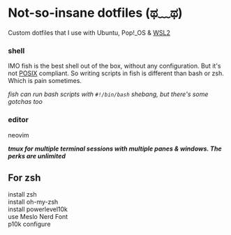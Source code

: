 # Not-so-insane dotfiles (ಥ﹏ಥ)

Custom dotfiles that I use with Ubuntu, Pop!_OS & [WSL2](https://docs.microsoft.com/en-us/windows/wsl/install-win10 "Windows Subsystem for Linux")

### shell
IMO fish is the best shell out of the box, without any configuration. But it's not [POSIX](https://en.wikipedia.org/wiki/POSIX) compliant. So writing scripts in fish is different than bash or zsh. Which is pain sometimes. 

*fish can run bash scripts with `#!/bin/bash` shebang, but there's some
gotchas too*

### editor
neovim 

***tmux for multiple terminal sessions with multiple panes & windows. The perks
are unlimited***

## For zsh
install zsh <br/>
install oh-my-zsh <br/>
install powerlevel10k <br/>
use Meslo Nerd Font <br/>
p10k configure <br/>
